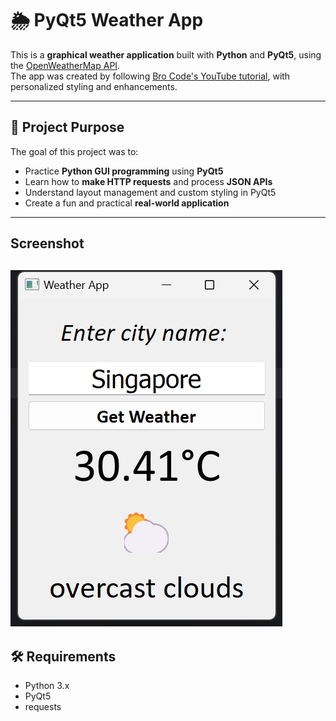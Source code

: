 # 🌦️ PyQt5 Weather App

This is a **graphical weather application** built with **Python** and **PyQt5**, using the [OpenWeatherMap API](https://openweathermap.org/api).  
The app was created by following [Bro Code's YouTube tutorial](https://youtu.be/ix9cRaBkVe0?si=h4ChzDHjxLvNRnSz), with personalized styling and enhancements.

---

## 🎯 Project Purpose

The goal of this project was to:

- Practice **Python GUI programming** using **PyQt5**
- Learn how to **make HTTP requests** and process **JSON APIs**
- Understand layout management and custom styling in PyQt5
- Create a fun and practical **real-world application**


---
## Screenshot
![Screenshot](./screenshot/screenshot.png)
---
## 🛠️ Requirements

- Python 3.x
- PyQt5
- requests
